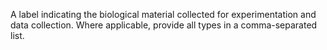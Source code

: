 A label indicating the biological material collected for experimentation and data collection. Where applicable, provide all types in a comma-separated list.
